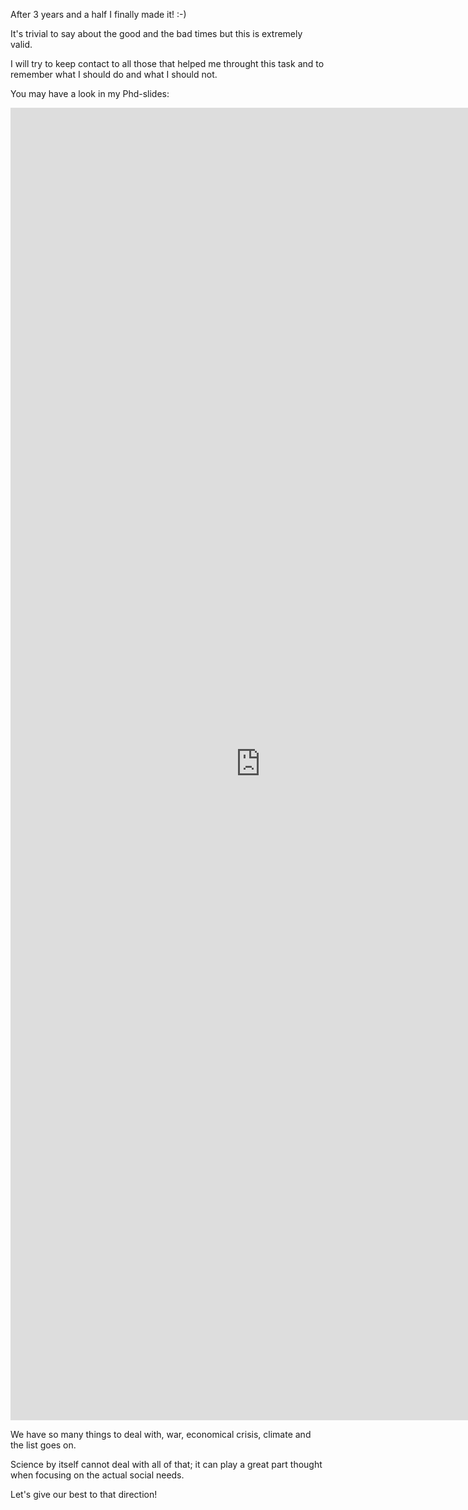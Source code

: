 <!-- ---
title: phd defense
author: Haris Z
layout: post
--- -->

After 3 years and a half I finally made it! :-)

It's trivial to say about the good and the bad times but this is extremely valid.

I will try to keep contact to all those that helped me throught this task and to remember 
what I should do and what I should not. 

You may have a look in my Phd-slides: 

<embed src="https://github.com/hariszaf/presentations/raw/main/last_phd_year/phd_defense_HZ.pdf" width="800px" height="2100px" />


We have so many things to deal with, war, economical crisis, climate and the list goes on. 

Science by itself cannot deal with all of that; it can play a great part thought when focusing on the actual social needs. 

Let's give our best to that direction! 
<!-- 

<p align="center">
<img src="" width="80%" height="85%">
</p>

<p align="center">
<img src="" width="80%" height="85%">
</p> -->
